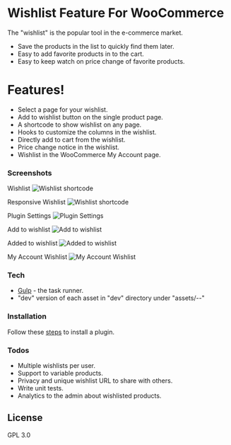# Wishlist Feature For WooCommerce

The "wishlist" is the popular tool in the e-commerce market.

  - Save the products in the list to quickly find them later.
  - Easy to add favorite products in to the cart.
  - Easy to keep watch on price change of favorite products.

# Features!

  - Select a page for your wishlist.
  - Add to wishlist button on the single product page.
  - A shortcode to show wishlist on any page.
  - Hooks to customize the columns in the wishlist.
  - Directly add to cart from the wishlist.
  - Price change notice in the wishlist.
  - Wishlist in the WooCommerce My Account page.

### Screenshots
Wishlist
![Wishlist shortcode](https://i.imgur.com/YBveh8H.png)

Responsive Wishlist
![Wishlist shortcode](https://i.imgur.com/IfrJcX6.png)

Plugin Settings
![Plugin Settings](https://i.imgur.com/8j1VI7O.png)

Add to wishlist
![Add to wishlist](https://i.imgur.com/YxvoDur.png)

Added to wishlist
![Added to wishlist](https://i.imgur.com/4JRq0HE.png)

My Account Wishlist
![My Account Wishlist](https://i.imgur.com/BiX6cIP.png)

### Tech

* [Gulp] - the task runner.
* "dev" version of each asset in "dev" directory under "assets/--"

### Installation

Follow these [steps](https://wordpress.org/support/article/managing-plugins/#installing-plugins) to install a plugin.

### Todos

 - Multiple wishlists per user.
 - Support to variable products.
 - Privacy and unique wishlist URL to share with others.
 - Write unit tests.
 - Analytics to the admin about wishlisted products.

License
----

GPL 3.0 

   [Gulp]: <http://gulpjs.com>